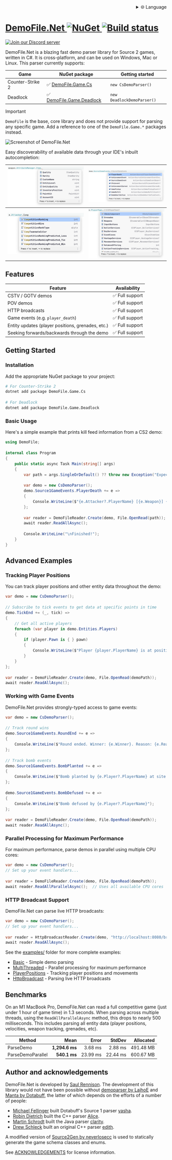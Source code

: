 
<div align="right">
  <details>
    <summary >🌐 Language</summary>
    <div>
      <div align="center">
        <a href="https://openaitx.github.io/view.html?user=saul&project=demofile-net&lang=en">English</a>
        | <a href="https://openaitx.github.io/view.html?user=saul&project=demofile-net&lang=zh-CN">简体中文</a>
        | <a href="https://openaitx.github.io/view.html?user=saul&project=demofile-net&lang=zh-TW">繁體中文</a>
        | <a href="https://openaitx.github.io/view.html?user=saul&project=demofile-net&lang=ja">日本語</a>
        | <a href="https://openaitx.github.io/view.html?user=saul&project=demofile-net&lang=ko">한국어</a>
        | <a href="https://openaitx.github.io/view.html?user=saul&project=demofile-net&lang=hi">हिन्दी</a>
        | <a href="https://openaitx.github.io/view.html?user=saul&project=demofile-net&lang=th">ไทย</a>
        | <a href="https://openaitx.github.io/view.html?user=saul&project=demofile-net&lang=fr">Français</a>
        | <a href="https://openaitx.github.io/view.html?user=saul&project=demofile-net&lang=de">Deutsch</a>
        | <a href="https://openaitx.github.io/view.html?user=saul&project=demofile-net&lang=es">Español</a>
        | <a href="https://openaitx.github.io/view.html?user=saul&project=demofile-net&lang=it">Italiano</a>
        | <a href="https://openaitx.github.io/view.html?user=saul&project=demofile-net&lang=ru">Русский</a>
        | <a href="https://openaitx.github.io/view.html?user=saul&project=demofile-net&lang=pt">Português</a>
        | <a href="https://openaitx.github.io/view.html?user=saul&project=demofile-net&lang=nl">Nederlands</a>
        | <a href="https://openaitx.github.io/view.html?user=saul&project=demofile-net&lang=pl">Polski</a>
        | <a href="https://openaitx.github.io/view.html?user=saul&project=demofile-net&lang=ar">العربية</a>
        | <a href="https://openaitx.github.io/view.html?user=saul&project=demofile-net&lang=fa">فارسی</a>
        | <a href="https://openaitx.github.io/view.html?user=saul&project=demofile-net&lang=tr">Türkçe</a>
        | <a href="https://openaitx.github.io/view.html?user=saul&project=demofile-net&lang=vi">Tiếng Việt</a>
        | <a href="https://openaitx.github.io/view.html?user=saul&project=demofile-net&lang=id">Bahasa Indonesia</a>
        | <a href="https://openaitx.github.io/view.html?user=saul&project=demofile-net&lang=as">অসমীয়া</
      </div>
    </div>
  </details>
</div>

# DemoFile.Net ![NuGet](https://img.shields.io/nuget/v/DemoFile) ![Build status](https://github.com/saul/demofile-net/actions/workflows/dotnet.yml/badge.svg)

[![Join our Discord server](https://discord.com/api/guilds/1429428126361981040/widget.png?style=banner3)](https://discord.com/invite/t7aspEnM)

DemoFile.Net is a blazing fast demo parser library for Source 2 games, written in C#. It is cross-platform, and can be
used on Windows, Mac or Linux. This parser currently supports:

| Game             | NuGet package                                                                     | Getting started            |
|------------------|-----------------------------------------------------------------------------------|----------------------------|
| Counter-Strike 2 | ✅ [DemoFile.Game.Cs](https://www.nuget.org/packages/DemoFile.Game.Cs)             | `new CsDemoParser()`       |
| Deadlock         | ✅ [DemoFile.Game.Deadlock](https://www.nuget.org/packages/DemoFile.Game.Deadlock) | `new DeadlockDemoParser()` |

> [!IMPORTANT]
> `DemoFile` is the base, core library and does not provide support for parsing any specific game.
> Add a reference to one of the `DemoFile.Game.*` packages instead.

![Screenshot of DemoFile.Net](https://raw.githubusercontent.com/saul/demofile-net/main/assets/screenshot-2x.png)

Easy discoverability of available data through your IDE's inbuilt autocompletion:

| ![](https://raw.githubusercontent.com/saul/demofile-net/main/assets/ide-1.png) | ![](https://raw.githubusercontent.com/saul/demofile-net/main/assets/ide-2.png) |
|-------------------------|-------------------------|
| ![](https://raw.githubusercontent.com/saul/demofile-net/main/assets/ide-3.png) | ![](https://raw.githubusercontent.com/saul/demofile-net/main/assets/ide-4.png) |

## Features

| Feature                                           | Availability   |
|---------------------------------------------------|----------------|
| CSTV / GOTV demos                                 | ✅ Full support |
| POV demos                                         | ✅ Full support |
| HTTP broadcasts                                   | ✅ Full support  |
| Game events (e.g. `player_death`)                 | ✅ Full support |
| Entity updates (player positions, grenades, etc.) | ✅ Full support |
| Seeking forwards/backwards through the demo       | ✅ Full support |

## Getting Started

### Installation

Add the appropriate NuGet package to your project:

```bash
# For Counter-Strike 2
dotnet add package DemoFile.Game.Cs

# For Deadlock
dotnet add package DemoFile.Game.Deadlock
```

### Basic Usage

Here's a simple example that prints kill feed information from a CS2 demo:

```c#
using DemoFile;

internal class Program
{
    public static async Task Main(string[] args)
    {
        var path = args.SingleOrDefault() ?? throw new Exception("Expected a single argument: <path to .dem>");

        var demo = new CsDemoParser();
        demo.Source1GameEvents.PlayerDeath += e =>
        {
            Console.WriteLine($"{e.Attacker?.PlayerName} [{e.Weapon}] {e.Player?.PlayerName}");
        };

        var reader = DemoFileReader.Create(demo, File.OpenRead(path));
        await reader.ReadAllAsync();

        Console.WriteLine("\nFinished!");
    }
}
```

## Advanced Examples

### Tracking Player Positions

You can track player positions and other entity data throughout the demo:

```c#
var demo = new CsDemoParser();

// Subscribe to tick events to get data at specific points in time
demo.TickEnd += (_, tick) =>
{
    // Get all active players
    foreach (var player in demo.Entities.Players)
    {
        if (player.Pawn is { } pawn)
        {
            Console.WriteLine($"Player {player.PlayerName} is at position {pawn.CBodyComponent?.Position}");
        }
    }
};

var reader = DemoFileReader.Create(demo, File.OpenRead(demoPath));
await reader.ReadAllAsync();
```

### Working with Game Events

DemoFile.Net provides strongly-typed access to game events:

```c#
var demo = new CsDemoParser();

// Track round wins
demo.Source1GameEvents.RoundEnd += e => 
{
    Console.WriteLine($"Round ended. Winner: {e.Winner}. Reason: {e.Reason}");
};

// Track bomb events
demo.Source1GameEvents.BombPlanted += e => 
{
    Console.WriteLine($"Bomb planted by {e.Player?.PlayerName} at site {e.Site}");
};

demo.Source1GameEvents.BombDefused += e => 
{
    Console.WriteLine($"Bomb defused by {e.Player?.PlayerName}");
};

var reader = DemoFileReader.Create(demo, File.OpenRead(demoPath));
await reader.ReadAllAsync();
```

### Parallel Processing for Maximum Performance

For maximum performance, parse demos in parallel using multiple CPU cores:

```c#
var demo = new CsDemoParser();
// Set up your event handlers...

var reader = DemoFileReader.Create(demo, File.OpenRead(demoPath));
await reader.ReadAllParallelAsync();  // Uses all available CPU cores
```

### HTTP Broadcast Support

DemoFile.Net can parse live HTTP broadcasts:

```c#
var demo = new CsDemoParser();
// Set up your event handlers...

var reader = HttpBroadcastReader.Create(demo, "http://localhost:8080/broadcast");
await reader.ReadAllAsync();
```

See the [examples/](https://github.com/saul/demofile-net/tree/main/examples) folder for more complete examples:

- [Basic](./examples/DemoFile.Example.Basic/Program.cs) - Simple demo parsing
- [MultiThreaded](./examples/DemoFile.Example.MultiThreaded/Program.cs) - Parallel processing for maximum performance
- [PlayerPositions](./examples/DemoFile.Example.PlayerPositions/Program.cs) - Tracking player positions and movements
- [HttpBroadcast](./examples/DemoFile.Example.HttpBroadcast/Program.cs) - Parsing live HTTP broadcasts

## Benchmarks

On an M1 MacBook Pro, DemoFile.Net can read a full competitive game (just under 1 hour of game time) in 1.3 seconds.
When parsing across multiple threads, using the `ReadAllParallelAsync` method, this drops to nearly 500 milliseconds.
This includes parsing all entity data (player positions, velocities, weapon tracking, grenades, etc).

| Method            |           Mean |    Error |   StdDev | Allocated |
|-------------------|---------------:|---------:|---------:|----------:|
| ParseDemo         | **1,294.6 ms** |  3.68 ms |  2.88 ms | 491.48 MB |
| ParseDemoParallel |   **540.1 ms** | 23.99 ms | 22.44 ms | 600.67 MB |

## Author and acknowledgements

DemoFile.Net is developed by [Saul Rennison](https://saul.re). The development of this library would not have been
possible without [demoparser by LaihoE](https://github.com/LaihoE/demoparser)
and [Manta by Dotabuff](https://raw.githubusercontent.com/dotabuff/manta/master/README.md), the latter of which depends
on the efforts of a number of people:

- [Michael Fellinger](https://github.com/manveru) built Dotabuff's Source 1
  parser [yasha](https://github.com/dotabuff/yasha).
- [Robin Dietrich](https://github.com/invokr) built the C++ parser [Alice](https://github.com/AliceStats/Alice).
- [Martin Schrodt](https://github.com/spheenik) built the Java parser [clarity](https://github.com/skadistats/clarity).
- [Drew Schleck](https://github.com/dschleck) built an original C++ parser [edith](https://github.com/dschleck/edith).

A modified version of [Source2Gen by neverlosecc](https://github.com/neverlosecc/source2gen) is used to statically
generate the game schema classes and enums.

See [ACKNOWLEDGEMENTS](./ACKNOWLEDGEMENTS) for license information.
